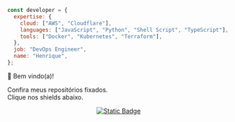 ```JavaScript
const developer = {
  expertise: {
    cloud: ["AWS", "Cloudflare"],
    languages: ["JavaScript", "Python", "Shell Script", "TypeScript"],
    tools: ["Docker", "Kubernetes", "Terraform"],
  },
  job: "DevOps Engineer",
  name: "Henrique",
};
```

:wave: Bem vindo(a)!

Confira meus repositórios fixados.  
Clique nos shields abaixo.

<div align="center">
  <a href="https://gist.github.com/bsshenrique" target="_blank">
    <img alt="Static Badge" src="https://img.shields.io/badge/Gists-E5E7EB?style=flat-square&logo=github&logoColor=030712&label=GitHub">
  </a>
</p>

<!--
**bsshenrique/bsshenrique** is a ✨ _special_ ✨ repository because its `README.md` (this file) appears on your GitHub profile.

Here are some ideas to get you started:

- 🔭 I’m currently working on ...
- 🌱 I’m currently learning ...
- 👯 I’m looking to collaborate on ...
- 🤔 I’m looking for help with ...
- 💬 Ask me about ...
- 📫 How to reach me: ...
- 😄 Pronouns: ...
- ⚡ Fun fact: ...
-->
